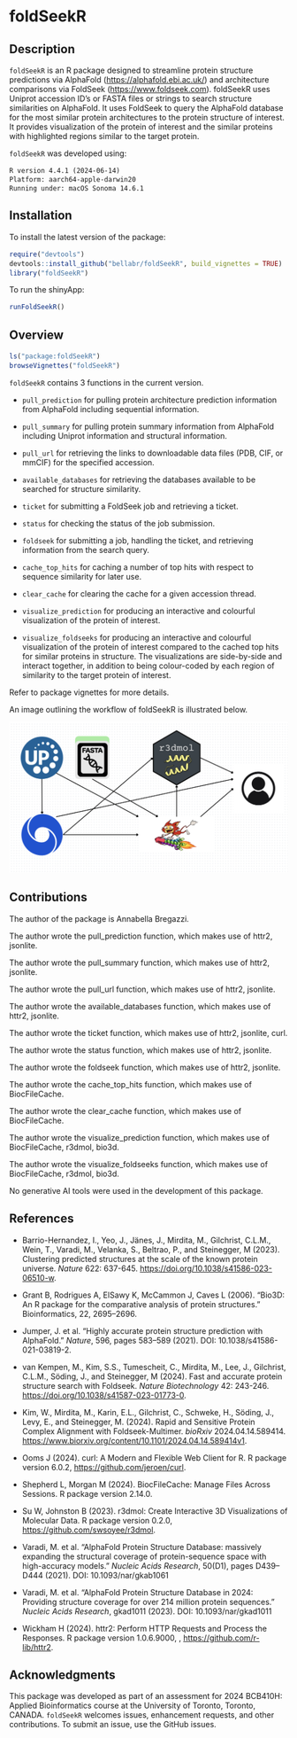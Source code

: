 
<!-- README.md is generated from README.Rmd. Please edit that file -->

# foldSeekR

<!-- badges: start -->
<!-- badges: end -->

## Description

`foldSeekR` is an R package designed to streamline protein structure
predictions via AlphaFold (<https://alphafold.ebi.ac.uk/>) and
architecture comparisons via FoldSeek (<https://www.foldseek.com>).
foldSeekR uses Uniprot accession ID’s or FASTA files or strings to
search structure similarities on AlphaFold. It uses FoldSeek to query
the AlphaFold database for the most similar protein architectures to the
protein structure of interest. It provides visualization of the protein
of interest and the similar proteins with highlighted regions similar to
the target protein.

`foldSeekR` was developed using:

    R version 4.4.1 (2024-06-14)
    Platform: aarch64-apple-darwin20
    Running under: macOS Sonoma 14.6.1

## Installation

To install the latest version of the package:

``` r
require("devtools")
devtools::install_github("bellabr/foldSeekR", build_vignettes = TRUE)
library("foldSeekR")
```

To run the shinyApp:

``` r
runFoldSeekR()
```

## Overview

``` r
ls("package:foldSeekR")
browseVignettes("foldSeekR")
```

`foldSeekR` contains 3 functions in the current version.

- `pull_prediction` for pulling protein architecture prediction
  information from AlphaFold including sequential information.

- `pull_summary` for pulling protein summary information from AlphaFold
  including Uniprot information and structural information.

- `pull_url` for retrieving the links to downloadable data files (PDB,
  CIF, or mmCIF) for the specified accession.

- `available_databases` for retrieving the databases available to be
  searched for structure similarity.

- `ticket` for submitting a FoldSeek job and retrieving a ticket.

- `status` for checking the status of the job submission.

- `foldseek` for submitting a job, handling the ticket, and retrieving
  information from the search query.

- `cache_top_hits` for caching a number of top hits with respect to
  sequence similarity for later use.

- `clear_cache` for clearing the cache for a given accession thread.

- `visualize_prediction` for producing an interactive and colourful
  visualization of the protein of interest.

- `visualize_foldseeks` for producing an interactive and colourful
  visualization of the protein of interest compared to the cached top
  hits for similar proteins in structure. The visualizations are
  side-by-side and interact together, in addition to being colour-coded
  by each region of similarity to the target protein of interest.

Refer to package vignettes for more details.

An image outlining the workflow of foldSeekR is illustrated below.

![](./inst/extdata/foldseek_overview.png)

## Contributions

The author of the package is Annabella Bregazzi.

The author wrote the pull_prediction function, which makes use of httr2,
jsonlite.

The author wrote the pull_summary function, which makes use of httr2,
jsonlite.

The author wrote the pull_url function, which makes use of httr2,
jsonlite.

The author wrote the available_databases function, which makes use of
httr2, jsonlite.

The author wrote the ticket function, which makes use of httr2,
jsonlite, curl.

The author wrote the status function, which makes use of httr2,
jsonlite.

The author wrote the foldseek function, which makes use of httr2,
jsonlite.

The author wrote the cache_top_hits function, which makes use of
BiocFileCache.

The author wrote the clear_cache function, which makes use of
BiocFileCache.

The author wrote the visualize_prediction function, which makes use of
BiocFileCache, r3dmol, bio3d.

The author wrote the visualize_foldseeks function, which makes use of
BiocFileCache, r3dmol, bio3d.

No generative AI tools were used in the development of this package.

## References

- Barrio-Hernandez, I., Yeo, J., Jänes, J., Mirdita, M., Gilchrist,
  C.L.M., Wein, T., Varadi, M., Velanka, S., Beltrao, P., and
  Steinegger, M (2023). Clustering predicted structures at the scale of
  the known protein universe. *Nature* 622: 637-645.
  <https://doi.org/10.1038/s41586-023-06510-w>.

- Grant B, Rodrigues A, ElSawy K, McCammon J, Caves L (2006). “Bio3D: An
  R package for the comparative analysis of protein structures.”
  Bioinformatics, 22, 2695–2696.

- Jumper, J. et al. “Highly accurate protein structure prediction with
  AlphaFold.” *Nature*, 596, pages 583–589 (2021). DOI:
  10.1038/s41586-021-03819-2.

- van Kempen, M., Kim, S.S., Tumescheit, C., Mirdita, M., Lee, J.,
  Gilchrist, C.L.M., Söding, J., and Steinegger, M (2024). Fast and
  accurate protein structure search with Foldseek. *Nature
  Biotechnology* 42: 243-246.
  <https://doi.org/10.1038/s41587-023-01773-0>.

- Kim, W., Mirdita, M., Karin, E.L., Gilchrist, C., Schweke, H., Söding,
  J., Levy, E., and Steinegger, M. (2024). Rapid and Sensitive Protein
  Complex Alignment with Foldseek-Multimer. *bioRxiv* 2024.04.14.589414.
  <https://www.biorxiv.org/content/10.1101/2024.04.14.589414v1>.

- Ooms J (2024). curl: A Modern and Flexible Web Client for R. R package
  version 6.0.2, <https://github.com/jeroen/curl>.

- Shepherd L, Morgan M (2024). BiocFileCache: Manage Files Across
  Sessions. R package version 2.14.0.

- Su W, Johnston B (2023). r3dmol: Create Interactive 3D Visualizations
  of Molecular Data. R package version 0.2.0,
  <https://github.com/swsoyee/r3dmol>.

- Varadi, M. et al. “AlphaFold Protein Structure Database: massively
  expanding the structural coverage of protein-sequence space with
  high-accuracy models.” *Nucleic Acids Research*, 50(D1), pages
  D439–D444 (2021). DOI: 10.1093/nar/gkab1061

- Varadi, M. et al. “AlphaFold Protein Structure Database in 2024:
  Providing structure coverage for over 214 million protein sequences.”
  *Nucleic Acids Research*, gkad1011 (2023). DOI: 10.1093/nar/gkad1011

- Wickham H (2024). httr2: Perform HTTP Requests and Process the
  Responses. R package version 1.0.6.9000, ,
  <https://github.com/r-lib/httr2>.

## Acknowledgments

This package was developed as part of an assessment for 2024 BCB410H:
Applied Bioinformatics course at the University of Toronto, Toronto,
CANADA. `foldSeekR` welcomes issues, enhancement requests, and other
contributions. To submit an issue, use the GitHub issues.
